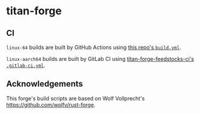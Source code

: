 # titan-forge

## CI

`linux-64` builds are built by GitHub Actions using [this repo's `build.yml`](https://github.com/titan2022/titan-forge-feedstocks/blob/master/.github/workflows/build.yml).

`linux-aarch64` builds are built by GitLab CI using [titan-forge-feedstocks-ci's `.gitlab-ci.yml`](https://gitlab.com/ethanc8/titan-forge-feedstocks-ci/-/blob/main/.gitlab-ci.yml?ref_type=heads).

## Acknowledgements

This forge's build scripts are based on Wolf Vollprecht's https://github.com/wolfv/rust-forge.

